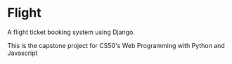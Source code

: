 <h1>Flight</h1>

<p>A flight ticket booking system using Django.</p>
<p>This is the capstone project for CS50's Web Programming with Python and Javascript</p>
